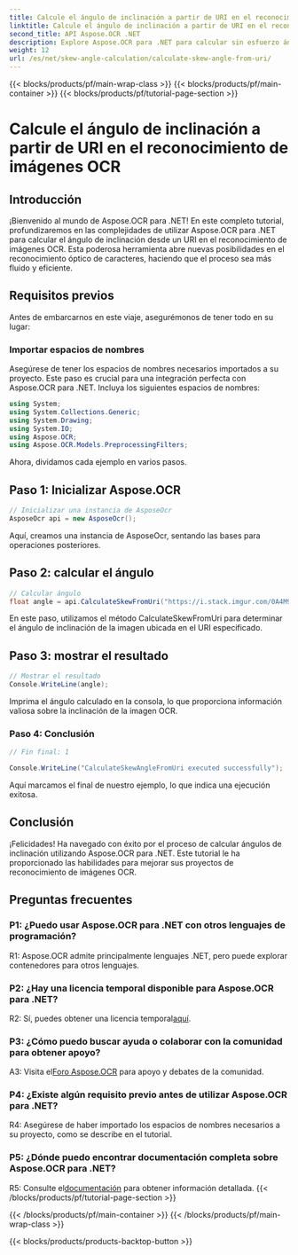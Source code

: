 ```yaml
---
title: Calcule el ángulo de inclinación a partir de URI en el reconocimiento de imágenes OCR
linktitle: Calcule el ángulo de inclinación a partir de URI en el reconocimiento de imágenes OCR
second_title: API Aspose.OCR .NET
description: Explore Aspose.OCR para .NET para calcular sin esfuerzo ángulos de inclinación en el reconocimiento de imágenes OCR. Mejore sus proyectos con precisión y eficiencia.
weight: 12
url: /es/net/skew-angle-calculation/calculate-skew-angle-from-uri/
---
```


{{< blocks/products/pf/main-wrap-class >}}
{{< blocks/products/pf/main-container >}}
{{< blocks/products/pf/tutorial-page-section >}}

# Calcule el ángulo de inclinación a partir de URI en el reconocimiento de imágenes OCR

## Introducción

¡Bienvenido al mundo de Aspose.OCR para .NET! En este completo tutorial, profundizaremos en las complejidades de utilizar Aspose.OCR para .NET para calcular el ángulo de inclinación desde un URI en el reconocimiento de imágenes OCR. Esta poderosa herramienta abre nuevas posibilidades en el reconocimiento óptico de caracteres, haciendo que el proceso sea más fluido y eficiente.

## Requisitos previos

Antes de embarcarnos en este viaje, asegurémonos de tener todo en su lugar:

### Importar espacios de nombres

Asegúrese de tener los espacios de nombres necesarios importados a su proyecto. Este paso es crucial para una integración perfecta con Aspose.OCR para .NET. Incluya los siguientes espacios de nombres:

```csharp
using System;
using System.Collections.Generic;
using System.Drawing;
using System.IO;
using Aspose.OCR;
using Aspose.OCR.Models.PreprocessingFilters;
```

Ahora, dividamos cada ejemplo en varios pasos.

## Paso 1: Inicializar Aspose.OCR

```csharp
// Inicializar una instancia de AsposeOcr
AsposeOcr api = new AsposeOcr();
```

Aquí, creamos una instancia de AsposeOcr, sentando las bases para operaciones posteriores.

## Paso 2: calcular el ángulo

```csharp
// Calcular ángulo
float angle = api.CalculateSkewFromUri("https://i.stack.imgur.com/0A4M9.png");
```

En este paso, utilizamos el método CalculateSkewFromUri para determinar el ángulo de inclinación de la imagen ubicada en el URI especificado.

## Paso 3: mostrar el resultado

```csharp
// Mostrar el resultado
Console.WriteLine(angle);
```

Imprima el ángulo calculado en la consola, lo que proporciona información valiosa sobre la inclinación de la imagen OCR.

### Paso 4: Conclusión

```csharp
// Fin final: 1

Console.WriteLine("CalculateSkewAngleFromUri executed successfully");
```

Aquí marcamos el final de nuestro ejemplo, lo que indica una ejecución exitosa.

## Conclusión

¡Felicidades! Ha navegado con éxito por el proceso de calcular ángulos de inclinación utilizando Aspose.OCR para .NET. Este tutorial le ha proporcionado las habilidades para mejorar sus proyectos de reconocimiento de imágenes OCR.

## Preguntas frecuentes

### P1: ¿Puedo usar Aspose.OCR para .NET con otros lenguajes de programación?

R1: Aspose.OCR admite principalmente lenguajes .NET, pero puede explorar contenedores para otros lenguajes.

### P2: ¿Hay una licencia temporal disponible para Aspose.OCR para .NET?

 R2: Sí, puedes obtener una licencia temporal[aquí](https://purchase.aspose.com/temporary-license/).

### P3: ¿Cómo puedo buscar ayuda o colaborar con la comunidad para obtener apoyo?

 A3: Visita el[Foro Aspose.OCR](https://forum.aspose.com/c/ocr/16) para apoyo y debates de la comunidad.

### P4: ¿Existe algún requisito previo antes de utilizar Aspose.OCR para .NET?

R4: Asegúrese de haber importado los espacios de nombres necesarios a su proyecto, como se describe en el tutorial.

### P5: ¿Dónde puedo encontrar documentación completa sobre Aspose.OCR para .NET?

 R5: Consulte el[documentación](https://reference.aspose.com/ocr/net/) para obtener información detallada.
{{< /blocks/products/pf/tutorial-page-section >}}

{{< /blocks/products/pf/main-container >}}
{{< /blocks/products/pf/main-wrap-class >}}

{{< blocks/products/products-backtop-button >}}
